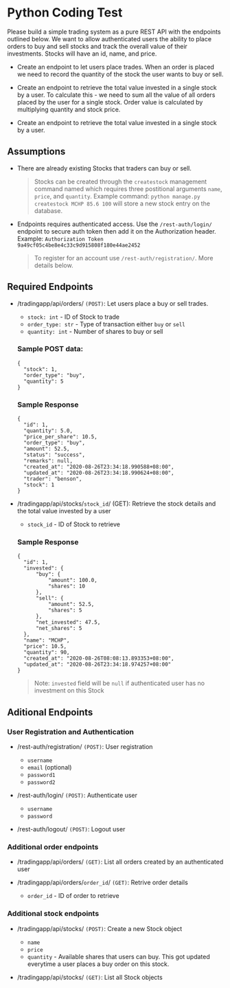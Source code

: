 # Python Coding Test

Please build a simple trading system as a pure REST API with the endpoints outlined below. We want to allow authenticated users the ability to place orders to buy and sell stocks and track the overall value of their investments. Stocks will have an id, name, and price.

- Create an endpoint to let users place trades. When an order is placed we need to record the quantity of the stock the user wants to buy or sell.

- Create an endpoint to retrieve the total value invested in a single stock by a user. To calculate this - we need to sum all the value of all orders placed by the user for a single stock. Order value is calculated by multiplying quantity and stock price.

- Create an endpoint to retrieve the total value invested in a single stock by a user.

## Assumptions

- There are already existing Stocks that traders can buy or sell.

  > Stocks can be created through the `createstock` management command named which requires three postitional arguments `name`, `price`, and `quantity`. Example command: `python manage.py createstock MCHP 85.6 100` will store a new stock entry on the database.

- Endpoints requires authenticated access. Use the `/rest-auth/login/` endpoint to secure auth token then add it on the Authorization header. Example: `Authorization Token 9a49cf05c4be8e4c33c9d915808f180e44ae2452`
  > To register for an account use `/rest-auth/registration/`. More details below.

## Required Endpoints

- /tradingapp/api/orders/ `(POST)`: Let users place a buy or sell trades.

  - `stock: int` - ID of Stock to trade
  - `order_type: str` - Type of transaction either `buy` or `sell`
  - `quantity: int` - Number of shares to buy or sell

  ### Sample POST data:

  ```
  {
    "stock": 1,
    "order_type": "buy",
    "quantity": 5
  }
  ```

  ### Sample Response

  ```
  {
    "id": 1,
    "quantity": 5.0,
    "price_per_share": 10.5,
    "order_type": "buy",
    "amount": 52.5,
    "status": "success",
    "remarks": null,
    "created_at": "2020-08-26T23:34:18.990588+08:00",
    "updated_at": "2020-08-26T23:34:18.990624+08:00",
    "trader": "benson",
    "stock": 1
  }
  ```

- /tradingapp/api/stocks/`stock_id`/ (GET): Retrieve the stock details and the total value invested by a user

  - `stock_id` - ID of Stock to retrieve

  ### Sample Response

  ```
  {
    "id": 1,
    "invested": {
        "buy": {
            "amount": 100.0,
            "shares": 10
        },
        "sell": {
            "amount": 52.5,
            "shares": 5
        },
        "net_invested": 47.5,
        "net_shares": 5
    },
    "name": "MCHP",
    "price": 10.5,
    "quantity": 90,
    "created_at": "2020-08-26T08:08:13.893353+08:00",
    "updated_at": "2020-08-26T23:34:18.974257+08:00"
  }
  ```

  > Note: `invested` field will be `null` if authenticated user has no investment on this Stock

## Aditional Endpoints

### User Registration and Authentication

- /rest-auth/registration/ `(POST)`: User registration

  - `username`
  - `email` (optional)
  - `password1`
  - `password2`

- /rest-auth/login/ `(POST)`: Authenticate user

  - `username`
  - `password`

- /rest-auth/logout/ `(POST)`: Logout user

### Additional order endpoints

- /tradingapp/api/orders/ `(GET)`: List all orders created by an authenticated user

- /tradingapp/api/orders/`order_id`/ `(GET)`: Retrive order details
  - `order_id` - ID of order to retrieve

### Additional stock endpoints

- /tradingapp/api/stocks/ `(POST)`: Create a new Stock object

  - `name`
  - `price`
  - `quantity` - Available shares that users can buy. This got updated everytime a user places a buy order on this stock.

- /tradingapp/api/stocks/ `(GET)`: List all Stock objects
